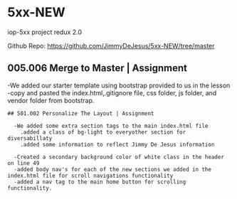 # 5xx-NEW
iop-5xx project redux 2.0


Github Repo: https://github.com/JimmyDeJesus/5xx-NEW/tree/master

## 005.006 Merge to Master | Assignment
  -We added our starter template using bootstrap provided to us in the lesson
  -copy and pasted the index.html,.gitignore file, css folder, js folder, and vendor folder from bootstrap.
~~~~~~~~~~~~~~~~~~~~~~~~~~~~~~~~~~~~~~~~~~~~~~~~~~~~~~~~~~~~~~~~~~~~~~~~~~~~~~~~~~~~~~~~~~~~~~~~~~~~~~~~~~~~~~~~~~
## 501.002 Personalize The Layout | Assignment

  -We added some extra section tags to the main index.html file
    .added a class of bg-light to everyother section for diversabillaty
    .added some information to reflect Jimmy De Jesus information

  -Created a secondary background color of white class in the header on line 49
  -added body nav's for each of the new sections we added in the index.html file for scroll navigations functionality
  -added a nav tag to the main home button for scrolling functionality.
~~~~~~~~~~~~~~~~~~~~~~~~~~~~~~~~~~~~~~~~~~~~~~~~~~~~~~~~~~~~~~~~~~~~~~~~~~~~~~~~~~~~~~~~~~~~~~~~~~~~~~~~~~~~~~~~~~
